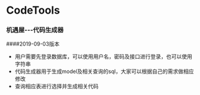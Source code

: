 # CodeTools
### 机遇屋---代码生成器

####2019-09-03版本
- 用户需要先登录数据库，可以使用用户名，密码及接口进行登录，也可以使用字符串
- 代码生成器用于生成model及相关查询的sql，大家可以根据自己的需求做相应修改
- 查询相应表进行选择并生成相关代码

